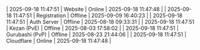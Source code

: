 | 2025-09-18 11:47:51 | Website | Online | 2025-09-18 11:47:48 |
| 2025-09-18 11:47:51 | Registration | Offline | 2025-09-09 16:40:23 |
| 2025-09-18 11:47:51 | Auth Server | Offline | 2025-08-18 09:33:31 |
| 2025-09-18 11:47:51 | Kezan (PvE) | Offline | 2025-08-03 17:58:02 |
| 2025-09-18 11:47:51 | Gurubashi (PvP) | Offline | 2025-08-23 21:44:06 |
| 2025-09-18 11:47:51 | Cloudflare | Online | 2025-09-18 11:47:48 |
